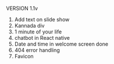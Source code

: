 VERSION 1.1v
1. Add text on slide show
2. Kannada div 
3. 1 minute of your life 
4. chatbot in React native 
5. Date and time in welcome screen done
6. 404 error handling
7. Favicon

